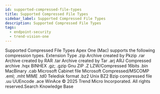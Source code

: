 ```yaml
---
id: supported-compressed-file-types
title: Supported Compressed File Types
sidebar_label: Supported Compressed File Types
description: Supported Compressed File Types
tags:
  - endpoint-security
  - trend-vision-one
---
```


 Supported Compressed File Types Apex One (Mac) supports the following compression types. Extension Type .zip Archive created by Pkzip .rar Archive created by RAR .tar Archive created by Tar .arj ARJ Compressed archive .hqx BINHEX .gz; .gzip Gnu ZIP .Z LZW/Compressed 16bits .bin MacBinary .cab Microsoft Cabinet file Microsoft Compressed/MSCOMP .eml; .mht MIME .td0 Teledisk format .bz2 Unix BZ2 Bzip compressed file .uu UUEncode .ace WinAce © 2025 Trend Micro Incorporated. All rights reserved.Search Knowledge Base